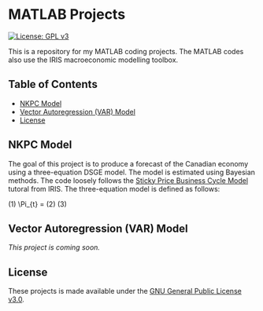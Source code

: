 # MATLAB Projects
[![License: GPL v3](https://img.shields.io/badge/License-GPLv3-blue.svg)](https://www.gnu.org/licenses/gpl-3.0)

This is a repository for my MATLAB coding projects. The MATLAB codes also use the IRIS macroeconomic modelling toolbox.

## Table of Contents
- [NKPC Model](#NKPC-Model)
- [Vector Autoregression (VAR) Model](#Vector-Autoregression-(VAR)-Model )
- [License](#License)

## NKPC Model
The goal of this project is to produce a forecast of the Canadian economy using a three-equation DSGE model. The model is estimated using Bayesian methods. The code loosely follows the [Sticky Price Business Cycle Model](https://iris.igpmn.org/docs/tutorials/) tutoral from IRIS. The three-equation model is defined as follows:

(1) \Pi_{t} = 
(2)
(3)

## Vector Autoregression (VAR) Model 
<em>This project is coming soon.</em>

## License
These projects is made available under the [GNU General Public License v3.0](https://www.gnu.org/licenses/gpl-3.0.en.html).
